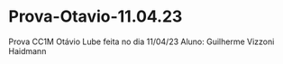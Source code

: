 # Prova-Otavio-11.04.23
Prova CC1M Otávio Lube feita no dia 11/04/23
Aluno: Guilherme Vizzoni Haidmann
